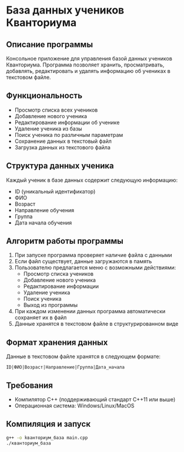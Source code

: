 # База данных учеников Кванториума

## Описание программы
Консольное приложение для управления базой данных учеников Кванториума. Программа позволяет хранить, просматривать, добавлять, редактировать и удалять информацию об учениках в текстовом файле.

## Функциональность
- Просмотр списка всех учеников
- Добавление нового ученика
- Редактирование информации об ученике
- Удаление ученика из базы
- Поиск ученика по различным параметрам
- Сохранение данных в текстовый файл
- Загрузка данных из текстового файла

## Структура данных ученика
Каждый ученик в базе данных содержит следующую информацию:
- ID (уникальный идентификатор)
- ФИО
- Возраст
- Направление обучения
- Группа
- Дата начала обучения

## Алгоритм работы программы
1. При запуске программа проверяет наличие файла с данными
2. Если файл существует, данные загружаются в память
3. Пользователю предлагается меню с возможными действиями:
   - Просмотр списка учеников
   - Добавление нового ученика
   - Редактирование информации
   - Удаление ученика
   - Поиск ученика
   - Выход из программы
4. При каждом изменении данных программа автоматически сохраняет их в файл
5. Данные хранятся в текстовом файле в структурированном виде

## Формат хранения данных
Данные в текстовом файле хранятся в следующем формате:
```
ID|ФИО|Возраст|Направление|Группа|Дата_начала
```

## Требования
- Компилятор C++ (поддерживающий стандарт C++11 или выше)
- Операционная система: Windows/Linux/MacOS

## Компиляция и запуск
```bash
g++ -o kванториум_база main.cpp
./кванториум_база
``` 